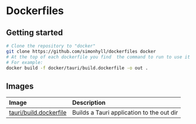 # Dockerfiles

## Getting started

```bash
# Clone the repository to "docker"
git clone https://github.com/simonhyll/dockerfiles docker
# At the top of each dockerfile you find  the command to run to use it
# For example:
docker build -f docker/tauri/build.dockerfile -o out .
```

## Images

| Image                                            | Description                               |
| :----------------------------------------------- | :---------------------------------------- |
| [tauri/build.dockerfile](tauri/build.dockerfile) | Builds a Tauri application to the out dir |
